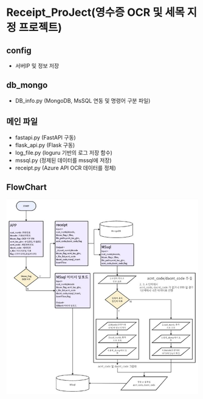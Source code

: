 # Receipt_ProJect(영수증 OCR 및 세목 지정 프로젝트)

## config
 - 서버IP 및 정보 저장

## db_mongo
 - DB_info.py (MongoDB, MsSQL 연동 및 명령어 구분 파일)

## 메인 파일
 - fastapi.py (FastAPI 구동)
 - flask_api.py (Flask 구동)
 - log_file.py (loguru 기반의 로그 저장 함수)
 - mssql.py (정제된 데이터를 mssql에 저장)
 - receipt.py (Azure API OCR 데이터를 정체)

## FlowChart
![FlowChart](./img/flowchat.JPG)


